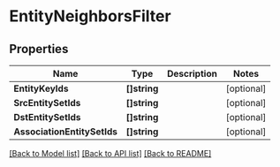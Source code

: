 # EntityNeighborsFilter

## Properties

Name | Type | Description | Notes
------------ | ------------- | ------------- | -------------
**EntityKeyIds** | **[]string** |  | [optional] 
**SrcEntitySetIds** | **[]string** |  | [optional] 
**DstEntitySetIds** | **[]string** |  | [optional] 
**AssociationEntitySetIds** | **[]string** |  | [optional] 

[[Back to Model list]](../README.md#documentation-for-models) [[Back to API list]](../README.md#documentation-for-api-endpoints) [[Back to README]](../README.md)


